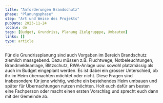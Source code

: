```yaml
---
title: "Anforderungen Brandschutz"
phase: "Planungsphase"
step: "Art und Weise des Projekts"
pubDate: 2023-11-24
locale: de
tags: [Budget, Grundriss, Planung Zielgrupppe, Umbauten]
links: []
type: article
---
```


Für die Grundrissplanung sind auch Vorgaben im Bereich Brandschutz ziemlich massgebend. Dazu müssen z.B. Fluchtwege, Notbeleuchtungen, Brandmeldeanlage, Blitzschutz, RWA-Anlage usw. sowohl platzmässig als auch im Budget eingeplant werden. Es ist dabei ein grosser Unterschied, ob ihr im Heim übernachten möchtet oder nicht. Diese Fragen sind insbesondere für jene wichtig, welche ein bestehendes Heim umbauen und später für Übernachtungen nutzen möchten. Holt euch dafür am besten eine Fachperson oder macht einen ersten Vorschlag und sprecht euch dann mit der Gemeinde ab.

